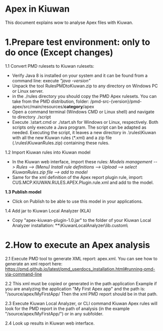 # Apex in Kiuwan

This document explains wow to analyse Apex files with Kiuwan.

1.Prepare test environment: only to do once (Except changes)
=====================================

1.1 Convert PMD rulesets to Kiuwan rulesets:
   - Verify Java 8 is installed on your system and it can be found from a command line: execute *"java -version"*
   - Unpack the tool RulesPMDtoKiuwan.zip to any directory on Windows PC or Linux server.
   - in the ./rules directory you should copy the PMD Apex rulesets. You can take from the PMD distribution, folder: /pmd-src-{version}/pmd-apex/src/main/resources/**category**/apex
   - Open a command terminal (Windows CMD or Linux shell) and navigate to directory ./script
   - Execute .\start.cmd or ./start.sh for Windows or Linux, respectively. Both scripts only execute a Java program. 
   The script can be adapted as needed. Executing the script, it leaves a new directory in .\rules\Kiuwan with all the new Kiuwan rules (*.xml) and a zip file (.\rules\KiuwanRules.zip) containing these rules.
 
1.2 Import Kiuwan rules into Kiuwan model
 - In the Kiuwan web interface, import these rules: *Models management --> Rules --> (Menu) Install rule definitions --> Upload --> select KiuwanRules.zip file --> add to model*
 - Same for the xml definition of the Apex report plugin rule, import: CUS.MCP.KIUWAN.RULES.APEX.Plugin.rule.xml and add to the model.

**1.3 Publish model**
- Click on Publish to be able to use this model in your applications.

1.4 Add jar to Kiuwan Local Analyzer (KLA)
 - Copy "apex-kiuwan-plugin-1.0.jar" to the folder of your Kiuwan Local Analyzer installation: **\KiuwanLocalAnalyzer\lib.custom\

2.How to execute an Apex analysis
=====================================

2.1 Execute PMD tool to generate XML report: apex.xml. You can see how to generate an xml report here: https://pmd.github.io/latest/pmd_userdocs_installation.html#running-pmd-via-command-line

2.2 This xml must be copied or generated in the path application
Example if you are analyzing the application "My First Apex app" and the path is: "/source/apex/MyFirstApp/
Then the xml PMD report should be in that path.

2.3 Execute Kiuwan Local Analyzer, or CLI command
Kiuwan Apex rules will look for the PMD report in the path of analysis (in the example "/source/apex/MyFirstApp/") or in any subfolder.

2.4 Look up results in Kiuwan web interface.

 
